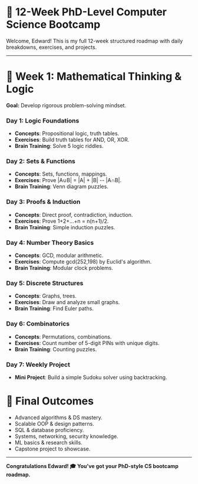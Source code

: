# 🧠 12-Week PhD-Level Computer Science Bootcamp

Welcome, Edward! This is my full 12-week structured roadmap with daily
breakdowns, exercises, and projects.

------------------------------------------------------------------------

# 📍 Week 1: Mathematical Thinking & Logic

**Goal:** Develop rigorous problem-solving mindset.

### Day 1: Logic Foundations

-   **Concepts**: Propositional logic, truth tables.
-   **Exercises**: Build truth tables for AND, OR, XOR.
-   **Brain Training**: Solve 5 logic riddles.

### Day 2: Sets & Functions

-   **Concepts**: Sets, functions, mappings.
-   **Exercises**: Prove \|A∪B\| = \|A\| + \|B\| -- \|A∩B\|.
-   **Brain Training**: Venn diagram puzzles.

### Day 3: Proofs & Induction

-   **Concepts**: Direct proof, contradiction, induction.
-   **Exercises**: Prove 1+2+...+n = n(n+1)/2.
-   **Brain Training**: Simple induction puzzles.

### Day 4: Number Theory Basics

-   **Concepts**: GCD, modular arithmetic.
-   **Exercises**: Compute gcd(252,198) by Euclid's algorithm.
-   **Brain Training**: Modular clock problems.

### Day 5: Discrete Structures

-   **Concepts**: Graphs, trees.
-   **Exercises**: Draw and analyze small graphs.
-   **Brain Training**: Find Euler paths.

### Day 6: Combinatorics

-   **Concepts**: Permutations, combinations.
-   **Exercises**: Count number of 5-digit PINs with unique digits.
-   **Brain Training**: Counting puzzles.

### Day 7: Weekly Project

-   **Mini Project**: Build a simple Sudoku solver using backtracking.


# 🎯 Final Outcomes

-   Advanced algorithms & DS mastery.
-   Scalable OOP & design patterns.
-   SQL & database proficiency.
-   Systems, networking, security knowledge.
-   ML basics & research skills.
-   Capstone project to showcase.

------------------------------------------------------------------------

**Congratulations Edward! 🎓 You've got your PhD-style CS bootcamp
roadmap.**
